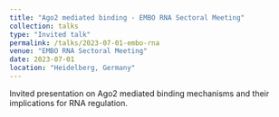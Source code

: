```yaml
---
title: "Ago2 mediated binding - EMBO RNA Sectoral Meeting"
collection: talks
type: "Invited talk"
permalink: /talks/2023-07-01-embo-rna
venue: "EMBO RNA Sectoral Meeting"
date: 2023-07-01
location: "Heidelberg, Germany"
---
```


Invited presentation on Ago2 mediated binding mechanisms and their implications for RNA regulation.
